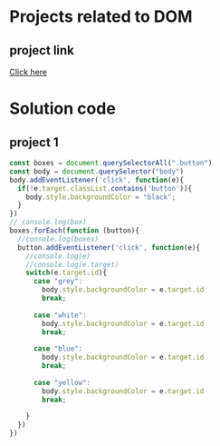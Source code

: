 # Projects related to DOM

## project link
[Click here](https://stackblitz.com/edit/dom-project-chaiaurcode-3fsot1uo?file=2-BMICalculator%2Findex.html)

# Solution code

## project 1
```javascript
const boxes = document.querySelectorAll(".button")
const body = document.querySelector("body")
body.addEventListener('click', function(e){
  if(!e.target.classList.contains('button')){
    body.style.backgroundColor = "black";
  }
})
// console.log(box)
boxes.forEach(function (button){
  //console.log(boxes)
  button.addEventListener('click', function(e){
    //console.log(e)
    //console.log(e.target)
    switch(e.target.id){
      case "grey":
        body.style.backgroundColor = e.target.id
        break;
      
      case "white":
        body.style.backgroundColor = e.target.id
        break;
      
      case "blue":
        body.style.backgroundColor = e.target.id
        break;
      
      case "yellow":
        body.style.backgroundColor = e.target.id
        break;
      
    }
  })
})

```